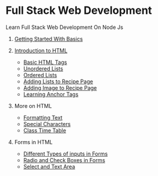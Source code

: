 # Full Stack Web Development
Learn Full Stack Web Development On Node Js

1. [Getting Started With Basics](https://vigneshvaranasi.github.io/FSWD/01-Getting%20Started%20with%20Basics!/1.index)

2. [Introduction to HTML](https://vigneshvaranasi.github.io/FSWD/2.%20Intro%20to%20HTML/1.Creating%20First%20HTML%20Page)
      - [Basic HTML Tags](https://vigneshvaranasi.github.io/FSWD/2.%20Intro%20to%20HTML/2.Basic%20HTML%20Tags)
      - [Unordered Lists](https://vigneshvaranasi.github.io/FSWD/2.%20Intro%20to%20HTML/3.Unordered%20Lists)
      - [Ordered Lists](https://vigneshvaranasi.github.io/FSWD/2.%20Intro%20to%20HTML/4.Ordered%20List)
      - [Adding Lists to Recipe Page](https://vigneshvaranasi.github.io/FSWD/2.%20Intro%20to%20HTML/5.Adding%20Lists%20to%20Recipe%20Page)
      - [Adding Image to Recipe Page](https://vigneshvaranasi.github.io/FSWD/2.%20Intro%20to%20HTML/6.Adding%20Image%20to%20Recipe%20Page)
      - [Learning Anchor Tags](https://vigneshvaranasi.github.io/FSWD/2.%20Intro%20to%20HTML/7.Adding%20Anchor%20tag)

3. More on HTML
      - [Formatting Text](https://vigneshvaranasi.github.io/FSWD/3.%20More%20on%20HTML/1.Formatting%20Text)
      - [Special Characters](https://vigneshvaranasi.github.io/FSWD/3.%20More%20on%20HTML/2.Special%20Characters)
      - [Class Time Table](https://vigneshvaranasi.github.io/FSWD/3.%20More%20on%20HTML/3.Create%20Class%20Time%20Table)

4. Forms in HTML
      - [Different Types of inputs in Forms](https://vigneshvaranasi.github.io/FSWD/4.%20Forms/1.Simple%20Form)
      - [Radio and Check Boxes in Forms](https://vigneshvaranasi.github.io/FSWD/4.%20Forms/2.Radio%20and%20Check%20Box)
      - [Select and Text Area](https://vigneshvaranasi.github.io/FSWD/4.%20Forms/3.Select%20and%20Text%20area)



